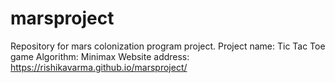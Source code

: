 # marsproject
Repository for mars colonization program project.
Project name: Tic Tac Toe game
Algorithm: Minimax
Website address: https://rishikavarma.github.io/marsproject/
